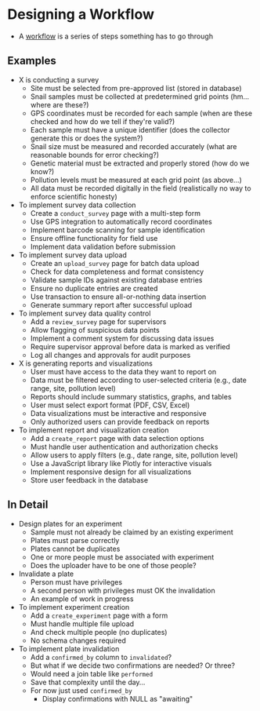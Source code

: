 # Designing a Workflow

-   A [workflow](g:workflow) is a series of steps something has to go through

## Examples

-   X is conducting a survey
    -   Site must be selected from pre-approved list (stored in database)
    -   Snail samples must be collected at predetermined grid points (hm… where are these?)
    -   GPS coordinates must be recorded for each sample (when are these checked and how do we tell if they're valid?)
    -   Each sample must have a unique identifier (does the collector generate this or does the system?)
    -   Snail size must be measured and recorded accurately (what are reasonable bounds for error checking?)
    -   Genetic material must be extracted and properly stored (how do we know?)
    -   Pollution levels must be measured at each grid point (as above…)
    -   All data must be recorded digitally in the field (realistically no way to enforce scientific honesty)
-   To implement survey data collection
    -   Create a `conduct_survey` page with a multi-step form
    -   Use GPS integration to automatically record coordinates
    -   Implement barcode scanning for sample identification
    -   Ensure offline functionality for field use
    -   Implement data validation before submission
-   To implement survey data upload
    -   Create an `upload_survey` page for batch data upload
    -   Check for data completeness and format consistency
    -   Validate sample IDs against existing database entries
    -   Ensure no duplicate entries are created
    -   Use transaction to ensure all-or-nothing data insertion
    -   Generate summary report after successful upload
-   To implement survey data quality control
    -   Add a `review_survey` page for supervisors
    -   Allow flagging of suspicious data points
    -   Implement a comment system for discussing data issues
    -   Require supervisor approval before data is marked as verified
    -   Log all changes and approvals for audit purposes
-   X is generating reports and visualizations
    -   User must have access to the data they want to report on
    -   Data must be filtered according to user-selected criteria (e.g., date range, site, pollution level)
    -   Reports should include summary statistics, graphs, and tables
    -   User must select export format (PDF, CSV, Excel)
    -   Data visualizations must be interactive and responsive
    -   Only authorized users can provide feedback on reports
-   To implement report and visualization creation
    -   Add a `create_report` page with data selection options
    -   Must handle user authentication and authorization checks
    -   Allow users to apply filters (e.g., date range, site, pollution level)
    -   Use a JavaScript library like Plotly for interactive visuals
    -   Implement responsive design for all visualizations
    -   Store user feedback in the database

## In Detail

-   Design plates for an experiment
    -   Sample must not already be claimed by an existing experiment
    -   Plates must parse correctly
    -   Plates cannot be duplicates
    -   One or more people must be associated with experiment
    -   Does the uploader have to be one of those people?
-   Invalidate a plate
    -   Person must have privileges
    -   A second person with privileges must OK the invalidation
    -   An example of work in progress
-   To implement experiment creation
    -   Add a `create_experiment` page with a form
    -   Must handle multiple file upload
    -   And check multiple people (no duplicates)
    -   No schema changes required
-   To implement plate invalidation
    -   Add a `confirmed_by` column to `invalidated`?
    -   But what if we decide two confirmations are needed? Or three?
    -   Would need a join table like `performed`
    -   Save that complexity until the day…
    -   For now just used `confirmed_by`
        -   Display confirmations with NULL as "awaiting"
